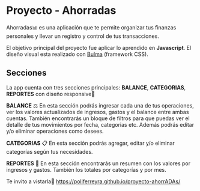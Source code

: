 #  Proyecto - Ahorradas

Ahorradas📊 es una aplicación que te permite organizar tus finanzas personales y llevar un registro y control de tus transacciones. 

El objetivo principal del proyecto fue aplicar lo aprendido en **Javascript**.
El diseño visual esta realizado con [Bulma](http://https://bulma.io/ "Bulma") (framework CSS).

## Secciones
La app cuenta con tres secciones principales: **BALANCE**, **CATEGORIAS**, **REPORTES** con diseño responsive📱

**BALANCE** ⚖
En esta sección podrás ingresar cada una de tus operaciones, ver los valores actualizados de ingresos, gastos y el balance entre ambas cuentas. También encontrarás un bloque de filtros para que puedas ver el detalle de tus movimientos por fecha, categorias etc. Además podrás editar y/o eliminar operaciones como desees. 

**CATEGORIAS** 📋
En esta sección podrás agregar, editar y/o eliminar categorías según tus necesidades.

**REPORTES** 🔢
En esta sección encontrarás un resumen con los valores por ingresos y gastos. También los totales por categorías y por mes.

Te invito a vistarla📲
https://poliferreyra.github.io/proyecto-ahorrADAs/

